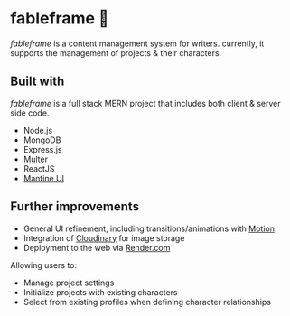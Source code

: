 # fableframe 📝

_fableframe_ is a content management system for writers. currently, it supports the management of projects & their characters.

## Built with

_fableframe_ is a full stack MERN project that includes both client & server side code.

-   Node.js
-   MongoDB
-   Express.js
-   [Multer](https://www.npmjs.com/package/multer)
-   ReactJS
-   [Mantine UI](https://ui.mantine.dev/)

## Further improvements

-   General UI refinement, including transitions/animations with [Motion](https://motion.dev/)
-   Integration of [Cloudinary](https://cloudinary.com/) for image storage
-   Deployment to the web via [Render.com](https://render.com/)

Allowing users to:

-   Manage project settings
-   Initialize projects with existing characters
-   Select from existing profiles when defining character relationships
